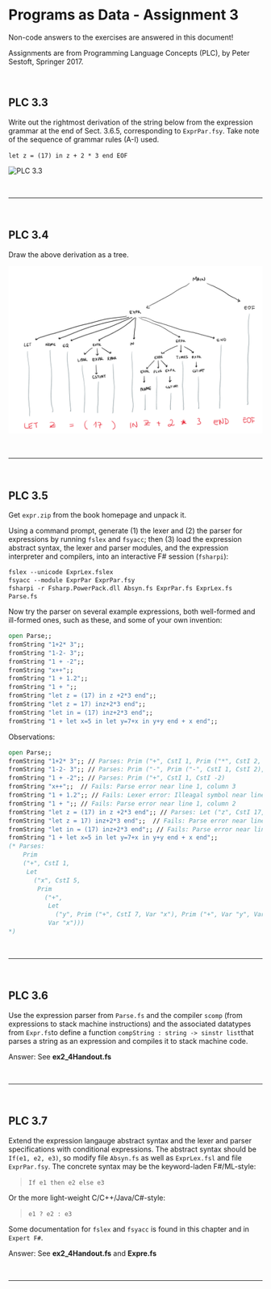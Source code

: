 # Programs as Data - Assignment 3

Non-code answers to the exercises are answered in this document!

Assignments are from Programming Language Concepts (PLC), by Peter Sestoft, Springer 2017.

</br>

## PLC 3.3

Write out the rightmost derivation of the string below from the expression grammar at the end of Sect. 3.6.5, corresponding to `ExprPar.fsy`. Take note of the sequence of grammar rules (A-I) used.

`let z = (17) in z + 2 * 3 end EOF`

![PLC 3.3](/appendix/PLC%203.3.png)

</br>

---

</br>

## PLC 3.4

Draw the above derivation as a tree.

![PLC 3.4](appendix/PLC%203.4.png)

</br>

---

</br>

## PLC 3.5

Get `expr.zip` from the book homepage and unpack it.

Using a command prompt, generate (1) the lexer and (2) the parser for expressions by running `fslex` and `fsyacc`; then (3) load the expression abstract syntax, the lexer and parser modules, and the expression interpreter and compilers, into an interactive F# session (`fsharpi`):

```fslex
fslex --unicode ExprLex.fslex
fsyacc --module ExprPar ExprPar.fsy
fsharpi -r Fsharp.PowerPack.dll Absyn.fs ExprPar.fs ExprLex.fs Parse.fs
```

Now try the parser on several example expressions, both well-formed and ill-formed ones, such as these, and some of your own invention:

```fsharp
open Parse;;
fromString "1+2* 3";;
fromString "1-2- 3";;
fromString "1 + -2";;
fromString "x++";;
fromString "1 + 1.2";;
fromString "1 + ";;
fromString "let z = (17) in z +2*3 end";;
fromString "let z = 17) inz+2*3 end";;
fromString "let in = (17) inz+2*3 end";;
fromString "1 + let x=5 in let y=7+x in y+y end + x end";;
```

Observations:

```fsharp
open Parse;;
fromString "1+2* 3";; // Parses: Prim ("+", CstI 1, Prim ("*", CstI 2, CstI 3))
fromString "1-2- 3";; // Parses: Prim ("-", Prim ("-", CstI 1, CstI 2), CstI 3)
fromString "1 + -2";; // Parses: Prim ("+", CstI 1, CstI -2)
fromString "x++";;  // Fails: Parse error near line 1, column 3
fromString "1 + 1.2";; // Fails: Lexer error: Illeagal symbol near line 1, column 4
fromString "1 + ";; // Fails: Parse error near line 1, column 2
fromString "let z = (17) in z +2*3 end";; // Parses: Let ("z", CstI 17, Prim ("+", Var "z", Prim ("*", CstI 2, CstI 3)))
fromString "let z = 17) inz+2*3 end";;  // Fails: Parse error near line 1, column 11
fromString "let in = (17) inz+2*3 end";; // Fails: Parse error near line 1, column 16
fromString "1 + let x=5 in let y=7+x in y+y end + x end";;
(* Parses:
    Prim
    ("+", CstI 1,
     Let
       ("x", CstI 5,
        Prim
          ("+",
           Let
             ("y", Prim ("+", CstI 7, Var "x"), Prim ("+", Var "y", Var "y")),
           Var "x")))
*)
```

</br>

---

</br>

## PLC 3.6

Use the expression parser from `Parse.fs` and the compiler `scomp` (from expressions to stack machine instructions)
and the associated datatypes from `Expr.fs`to define a function `compString : string -> sinstr list`that parses a string
as an expression and compiles it to stack machine code.

Answer: See **ex2_4Handout.fs**

</br>

---

</br>

## PLC 3.7

Extend the expression langauge abstract syntax and the lexer and parser specifications with conditional expressions. The abstract syntax should be `If(e1, e2, e3)`, so modify file `Absyn.fs` as well as `ExprLex.fsl` and file `ExprPar.fsy`. The concrete syntax may be the keyword-laden F#/ML-style:

> `If e1 then e2 else e3`

Or the more light-weight C/C++/Java/C#-style:

> `e1 ? e2 : e3`

Some documentation for `fslex` and `fsyacc` is found in this chapter and in `Expert F#`.

Answer: See **ex2_4Handout.fs** and **Expre.fs**

</br>

---
